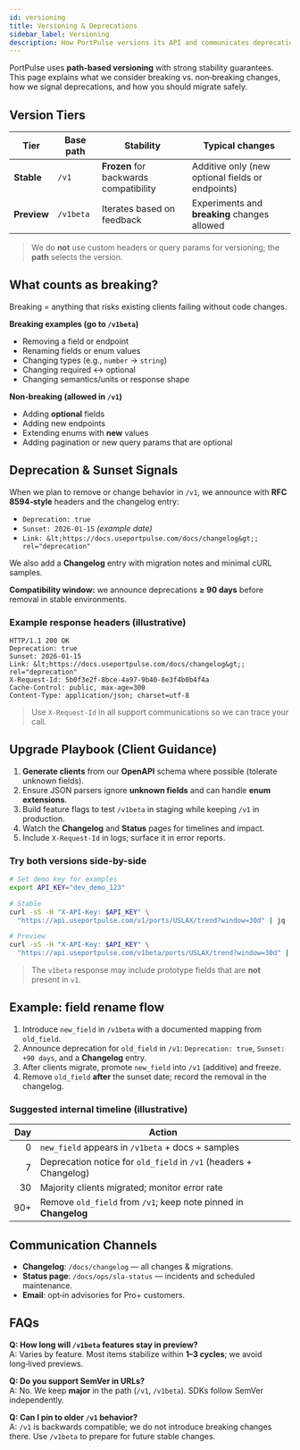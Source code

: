 ```yaml
---
id: versioning
title: Versioning & Deprecations
sidebar_label: Versioning
description: How PortPulse versions its API and communicates deprecations, with concrete timelines and headers.
---
```


PortPulse uses **path-based versioning** with strong stability guarantees. This page explains what we consider breaking vs. non‑breaking changes, how we signal deprecations, and how you should migrate safely.

## Version Tiers

| Tier | Base path | Stability | Typical changes |
|---|---|---|---|
| **Stable** | `/v1` | **Frozen** for backwards compatibility | Additive only (new optional fields or endpoints) |
| **Preview** | `/v1beta` | Iterates based on feedback | Experiments and **breaking** changes allowed |

> We do **not** use custom headers or query params for versioning; the **path** selects the version.

## What counts as breaking?

Breaking = anything that risks existing clients failing without code changes.

**Breaking examples (go to `/v1beta`)**
- Removing a field or endpoint
- Renaming fields or enum values
- Changing types (e.g., `number` → `string`)
- Changing required ↔ optional
- Changing semantics/units or response shape

**Non‑breaking (allowed in `/v1`)**
- Adding **optional** fields
- Adding new endpoints
- Extending enums with **new** values
- Adding pagination or new query params that are optional

## Deprecation & Sunset Signals

When we plan to remove or change behavior in `/v1`, we announce with **RFC 8594‑style** headers and the changelog entry:

- `Deprecation: true`
- `Sunset: 2026-01-15`  _(example date)_
- `Link: &lt;https://docs.useportpulse.com/docs/changelog&gt;; rel="deprecation"`

We also add a **Changelog** entry with migration notes and minimal cURL samples.

**Compatibility window:** we announce deprecations **≥ 90 days** before removal in stable environments.

### Example response headers (illustrative)

```http
HTTP/1.1 200 OK
Deprecation: true
Sunset: 2026-01-15
Link: &lt;https://docs.useportpulse.com/docs/changelog&gt;; rel="deprecation"
X-Request-Id: 5b0f3e2f-8bce-4a97-9b40-8e3f4b0b4f4a
Cache-Control: public, max-age=300
Content-Type: application/json; charset=utf-8
```

> Use `X-Request-Id` in all support communications so we can trace your call.

## Upgrade Playbook (Client Guidance)

1. **Generate clients** from our **OpenAPI** schema where possible (tolerate unknown fields).
2. Ensure JSON parsers ignore **unknown fields** and can handle **enum extensions**.
3. Build feature flags to test `/v1beta` in staging while keeping `/v1` in production.
4. Watch the **Changelog** and **Status** pages for timelines and impact.
5. Include `X-Request-Id` in logs; surface it in error reports.

### Try both versions side-by-side

```bash
# Set demo key for examples
export API_KEY="dev_demo_123"

# Stable
curl -sS -H "X-API-Key: $API_KEY" \
  "https://api.useportpulse.com/v1/ports/USLAX/trend?window=30d" | jq '.[:2]'

# Preview
curl -sS -H "X-API-Key: $API_KEY" \
  "https://api.useportpulse.com/v1beta/ports/USLAX/trend?window=30d" | jq '.[:2]'
```

> The `v1beta` response may include prototype fields that are **not** present in `v1`.

## Example: field rename flow

1. Introduce `new_field` in `/v1beta` with a documented mapping from `old_field`.
2. Announce deprecation for `old_field` in `/v1`: `Deprecation: true`, `Sunset: +90 days`, and a **Changelog** entry.
3. After clients migrate, promote `new_field` into `/v1` (additive) and freeze.
4. Remove `old_field` **after** the sunset date; record the removal in the changelog.

### Suggested internal timeline (illustrative)

| Day | Action |
|---:|---|
| 0 | `new_field` appears in `/v1beta` + docs + samples |
| 7 | Deprecation notice for `old_field` in `/v1` (headers + Changelog) |
| 30 | Majority clients migrated; monitor error rate |
| 90+ | Remove `old_field` from `/v1`; keep note pinned in **Changelog** |

## Communication Channels

- **Changelog**: `/docs/changelog` — all changes & migrations.
- **Status page**: `/docs/ops/sla-status` — incidents and scheduled maintenance.
- **Email**: opt‑in advisories for Pro+ customers.

## FAQs

**Q: How long will `/v1beta` features stay in preview?**  
A: Varies by feature. Most items stabilize within **1–3 cycles**; we avoid long‑lived previews.

**Q: Do you support SemVer in URLs?**  
A: No. We keep **major** in the path (`/v1`, `/v1beta`). SDKs follow SemVer independently.

**Q: Can I pin to older `/v1` behavior?**  
A: `/v1` is backwards compatible; we do not introduce breaking changes there. Use `/v1beta` to prepare for future stable changes.

